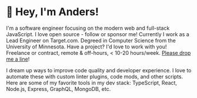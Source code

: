 # :wave: Hey, I'm Anders!

I'm a software engineer focusing on the modern web and full-stack JavaScript. I love open source - follow or sponsor me! Currently I work as a Lead Engineer on Target.com. Degreed in Computer Science from the University of Minnesota. Have a project? I'd love to work with you! Freelance or contract, remote & off-hours, < 10-20 hours/week. [Please drop me a line](https://docs.google.com/forms/d/e/1FAIpQLScTn7tINVqOEYdRcEj_HQGpJAL1i4mFIqrXRaBtIHjMcCEKtQ/viewform)!

I dream up ways to improve code quality and developer experience. I love to automate these with custom linter plugins, code mods, and other scripts. Here are some of my favorite tools in my dev stack: TypeScript, React, Node.js, Express, GraphQL, MongoDB, etc.
